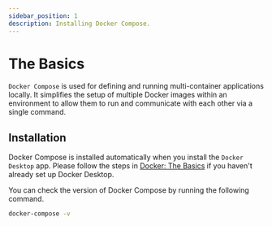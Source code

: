 ```yaml
---
sidebar_position: 1
description: Installing Docker Compose.
---
```


# The Basics

`Docker Compose` is used for defining and running multi-container applications locally. It simplifies the setup of multiple Docker images within an environment to allow them to run and communicate with each other via a single command.

## Installation

Docker Compose is installed automatically when you install the `Docker Desktop` app. Please follow the steps in [Docker: The Basics](../../03-docker/01-the-basics.md) if you haven't already set up Docker Desktop.

You can check the version of Docker Compose by running the following command.

```bash
docker-compose -v
```
